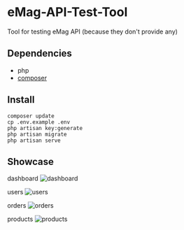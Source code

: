# eMag-API-Test-Tool
 Tool for testing eMag API (because they don't provide any)

## Dependencies
* php
* [composer](https://getcomposer.org/)

## Install
```
composer update
cp .env.example .env
php artisan key:generate
php artisan migrate
php artisan serve
```

## Showcase
dashboard
![dashboard](https://mihaicraciun88.github.io/eMag-API-Test-Tool/img/emag-test-api-dashboard.png)

users
![users](https://mihaicraciun88.github.io/eMag-API-Test-Tool/img/emag-test-api-users.png)

orders
![orders](https://mihaicraciun88.github.io/eMag-API-Test-Tool/img/emag-test-api-orders.png)

products
![products](https://mihaicraciun88.github.io/eMag-API-Test-Tool/img/emag-test-api-products.png)